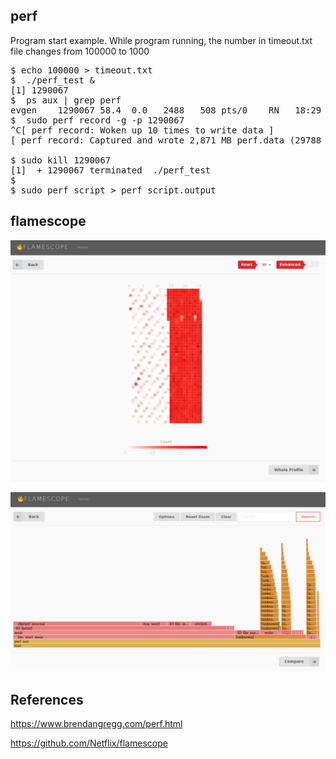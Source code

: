 ## perf

Program start example.
While program running, the number in timeout.txt file changes from 100000 to 1000

<pre>
$ echo 100000 > timeout.txt
$  ./perf_test &
[1] 1290067
$  ps aux | grep perf     
evgen    1290067 58.4  0.0   2488   508 pts/0    RN   18:29   0:02 ./perf_test
$  sudo perf record -g -p 1290067
^C[ perf record: Woken up 10 times to write data ]
[ perf record: Captured and wrote 2,871 MB perf.data (29788 samples) ]

$ sudo kill 1290067                    
[1]  + 1290067 terminated  ./perf_test
$ 
$ sudo perf script > perf_script.output
</pre>

## flamescope

![flamescope_1](https://github.com/EvgenSen/c-examples/blob/master/debug/perf/flamescope_1.png)

![flamescope_2](https://github.com/EvgenSen/c-examples/blob/master/debug/perf/flamescope_2.png)

## References

https://www.brendangregg.com/perf.html

https://github.com/Netflix/flamescope
